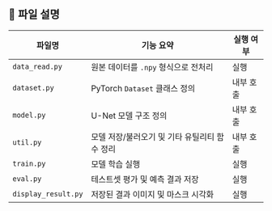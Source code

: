 ## 📁 파일 설명

| 파일명              | 기능 요약                                   | 실행 여부 |
|-------------------|--------------------------------------------|----------|
| `data_read.py`     | 원본 데이터를 `.npy` 형식으로 전처리              | 실행   |
| `dataset.py`       | PyTorch `Dataset` 클래스 정의                   | 내부 호출 |
| `model.py`         | U-Net 모델 구조 정의                           | 내부 호출 |
| `util.py`          | 모델 저장/불러오기 및 기타 유틸리티 함수 정리       | 내부 호출 |
| `train.py`         | 모델 학습 실행                                 | 실행   |
| `eval.py`          | 테스트셋 평가 및 예측 결과 저장                  | 실행   |
| `display_result.py`| 저장된 결과 이미지 및 마스크 시각화               | 실행   |


